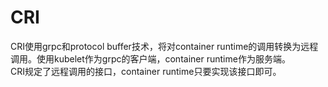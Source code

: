 # CRI
CRI使用grpc和protocol buffer技术，将对container runtime的调用转换为远程调用。使用kubelet作为grpc的客户端，container runtime作为服务端。  
CRI规定了远程调用的接口，container runtime只要实现该接口即可。